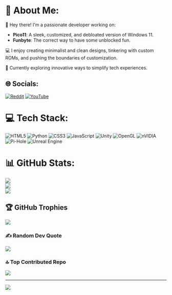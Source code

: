 # 💫 About Me:
👋 Hey there! I'm a passionate developer working on:  
- **Pico11**: A sleek, customized, and debloated version of Windows 11.  
- **Funbyte**: The correct way to have some unblocked fun.  

💻 I enjoy creating minimalist and clean designs, tinkering with custom ROMs, and pushing the boundaries of customization.  

🌱 Currently exploring innovative ways to simplify tech experiences.  



## 🌐 Socials:
[![Reddit](https://img.shields.io/badge/Reddit-%23FF4500.svg?logo=Reddit&logoColor=white)](https://reddit.com/user/BIGJ_47) [![YouTube](https://img.shields.io/badge/YouTube-%23FF0000.svg?logo=YouTube&logoColor=white)](https://youtube.com/@BIGJ_47) 

# 💻 Tech Stack:
![HTML5](https://img.shields.io/badge/html5-%23E34F26.svg?style=for-the-badge&logo=html5&logoColor=white) ![Python](https://img.shields.io/badge/python-3670A0?style=for-the-badge&logo=python&logoColor=ffdd54) ![CSS3](https://img.shields.io/badge/css3-%231572B6.svg?style=for-the-badge&logo=css3&logoColor=white) ![JavaScript](https://img.shields.io/badge/javascript-%23323330.svg?style=for-the-badge&logo=javascript&logoColor=%23F7DF1E) ![Unity](https://img.shields.io/badge/unity-%23000000.svg?style=for-the-badge&logo=unity&logoColor=white) ![OpenGL](https://img.shields.io/badge/OpenGL-white?logo=OpenGL&style=for-the-badge) ![nVIDIA](https://img.shields.io/badge/nVIDIA-%2376B900.svg?style=for-the-badge&logo=nVIDIA&logoColor=white) ![Pi-Hole](https://img.shields.io/badge/pihole-%2396060C.svg?style=for-the-badge&logo=pi-hole&logoColor=white) ![Unreal Engine](https://img.shields.io/badge/unrealengine-%23313131.svg?style=for-the-badge&logo=unrealengine&logoColor=white)
# 📊 GitHub Stats:
![](https://github-readme-stats.vercel.app/api?username=BIGJ42&theme=apprentice&hide_border=true&include_all_commits=true&count_private=true)<br/>
![](https://github-readme-streak-stats.herokuapp.com/?user=BIGJ42&theme=apprentice&hide_border=true)<br/>
![](https://github-readme-stats.vercel.app/api/top-langs/?username=BIGJ42&theme=apprentice&hide_border=true&include_all_commits=true&count_private=true&layout=compact)

## 🏆 GitHub Trophies
![](https://github-profile-trophy.vercel.app/?username=BIGJ42&theme=apprentice&no-frame=true&no-bg=false&margin-w=4)

### ✍️ Random Dev Quote
![](https://quotes-github-readme.vercel.app/api?type=horizontal&theme=gruvbox)

### 🔝 Top Contributed Repo
![](https://github-contributor-stats.vercel.app/api?username=BIGJ42&limit=5&theme=apprentice&combine_all_yearly_contributions=true)

---
![](https://komarev.com/ghpvc/?username=bigj42)
